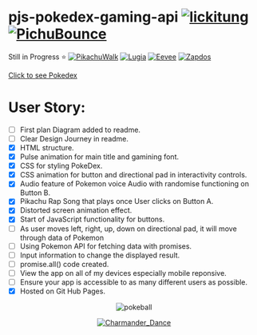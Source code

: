 # pjs-pokedex-gaming-api [![lickitung](https://emoji.gg/assets/emoji/lickitung.gif)](https://emoji.gg/emoji/lickitung) [![PichuBounce](https://emoji.gg/assets/emoji/1394-pichubounce.gif)](https://emoji.gg/emoji/1394-pichubounce)

Still in Progress ⭐ [![PikachuWalk](https://emoji.gg/assets/emoji/6921-pikachuwalk.gif)](https://emoji.gg/emoji/6921-pikachuwalk) [![Lugia](https://emoji.gg/assets/emoji/1817-lugia.gif)](https://emoji.gg/emoji/1817-lugia)  [![Eevee](https://emoji.gg/assets/emoji/2468-eevee.gif)](https://emoji.gg/emoji/2468-eevee) [![Zapdos](https://emoji.gg/assets/emoji/3664-zapdos.gif)](https://emoji.gg/emoji/3664-zapdos)

[Click to see Pokedex](https://pjsalter.github.io/pjs-pokedex-gaming-api/) 

# User Story:

- [ ] First plan Diagram added to readme.
- [ ] Clear Design Journey in readme.
- [x] HTML structure.
- [x] Pulse animation for main title and gamining font.
- [x] CSS for styling PokeDex. 
- [x] CSS animation for button and directional pad in interactivity controls.
- [x] Audio feature of Pokemon voice Audio with randomise functioning on Button B.
- [x] Pikachu Rap Song that plays once User clicks on Button A.
- [x] Distorted screen animation effect.
- [x] Start of JavaScript functionality for buttons.
- [ ] As user moves left, right, up, down on directional pad, it will move through data of Pokemon
- [ ] Using Pokemon API for fetching data with promises.
- [ ] Input information to change the displayed result.
- [ ] promise.all() code created.
- [ ] View the app on all of my devices especially mobile reponsive.
- [ ] Ensure your app is accessible to as many different users as possible.
- [x] Hosted on Git Hub Pages.

<div align="center">
  
![pokeball](https://cdn.emojidex.com/emoji/seal/pokeball.png "pokeball")
  
  [![Charmander_Dance](https://emoji.gg/assets/emoji/4334-charmander-dance.gif)](https://emoji.gg/emoji/4334-charmander-dance)
  
</div>
